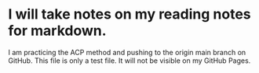 # I will take notes on my reading notes for markdown.

I am practicing the ACP method and pushing to the origin main branch on GitHub. This file is only a test file. It will not be visible on my GitHub Pages.